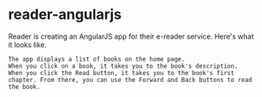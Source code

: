 # reader-angularjs

Reader is creating an AngularJS app for their e-reader service. Here's what it looks like.

    The app displays a list of books on the home page.
    When you click on a book, it takes you to the book's description.
    When you click the Read button, it takes you to the book's first chapter. From there, you can use the Forward and Back buttons to read the book.


